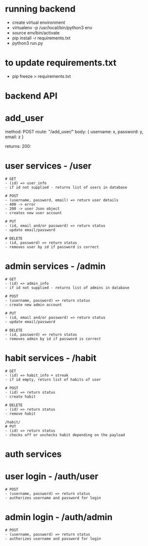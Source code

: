 # running backend

- create virtual environment
- virtualenv -p /usr/local/bin/python3 env
- source env/bin/activate
- pip install -r requirements.txt
- python3 run.py

# to update requirements.txt
- pip freeze > requirements.txt

# backend API

# add_user
method: POST
route: "/add_user/"
body: {
	username: x, 
	password: y,  
	email: z
}

returns: 
200: 

# user services - /user
	# GET
	- (id) => user_info
	- if id not supplied - returns list of users in database

	# POST
	- (username, password, email) => return user details
	- 400 -> error
	- 200 -> user Json object
	- creates new user account

	# PUT 
	- (id, email and/or password) => return status
	- update email/password

	# DELETE
	- (id, password) => return status
	- removes user by id if password is correct


# admin services - /admin
	# GET
	- (id) => admin_info
	- if id not supplied - returns list of admins in database

	# POST
	- (username, password) => return status
	- create new admin account

	# PUT 
	- (id, email and/or password) => return status
	- update email/password

	# DELETE
	- (id, password) => return status
	- removes admin by id if password is correct

# habit services - /habit
	# GET 
	- (id) => habit_info + streak
	- if id empty, return list of habits of user

	# POST
	- (id) => return status
	- create habit

	# DELETE
	- (id) => return status
	- remove habit

	/habit/
	# PUT
	- (id) => return status
	- checks off or unchecks habit depending on the payload




# auth services
# user login - /auth/user
	# POST
	- (username, password) => return status
	- authorizes username and password for login

# admin login - /auth/admin
	# POST
	- (username, password) => return status
	- authorizes username and password for login

